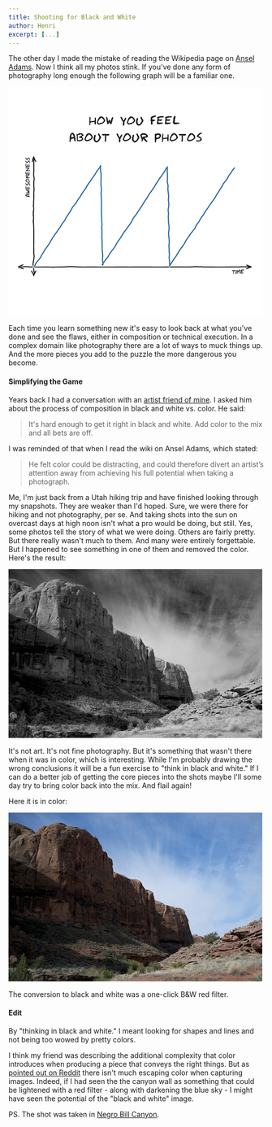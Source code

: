 ```yaml
---
title: Shooting for Black and White
author: Henri
excerpt: [...]
---
```


The other day I made the mistake of reading the Wikipedia page on [Ansel
Adams](https://en.wikipedia.org/wiki/Ansel_Adams).
Now I think all my photos stink.
If you've done any form of photography long enough the following graph will be a
familiar one.

![](/images/bw-xkcd.png)

Each time you learn something new it's easy to look back at what you've done
and see the flaws, either in composition or technical execution. In a complex
domain like photography there are a lot of ways to muck things up. And the more
pieces you add to the puzzle the more dangerous you become.

#### Simplifying the Game

Years back I had a conversation with an [artist friend of
mine](http://www.linkedin.com/pub/craig-haarmeyer/5b/416/1b8). I asked him about the process of composition in black and white vs.
color. He said:

> It's hard enough to get it right in black and white. Add color to the mix and
> all bets are off.

I was reminded of that when I read the wiki on Ansel Adams, which stated:

> He felt color could be distracting, and could therefore divert an artist’s
> attention away from achieving his full potential when taking a photograph.

Me, I'm just back from a Utah hiking trip and have finished looking through my
snapshots. They are weaker than I'd hoped. Sure, we were there for hiking and not
photography, per se. And taking shots into the sun on overcast days at high noon
isn't what a pro would be doing, but still. Yes, some photos tell the story of
what we were doing. Others are fairly pretty. But there really wasn't much to
them. And many were entirely forgettable. But I happened to see something in one
of them and removed the color. Here's the result:

[![](/images/bw-negro-bill-small.jpg)](/images/bw-negro-bill.jpg)

It's not art. It's not fine photography. But it's something that wasn't there
when it was in color, which is interesting.  While I'm probably drawing the
wrong conclusions it will be a fun exercise to "think in black and white." If I
can do a better job of getting the core pieces into the shots maybe I'll some
day try to bring color back into the mix. And flail again!

Here it is in color:

[![](/images/bw-color-small.jpg)](/images/bw-color.jpg)

The conversion to black and white was a one-click B&W red filter.

#### Edit

By "thinking in black and white." I meant looking for shapes and lines and not
being too wowed by pretty colors.

I think my friend was describing the additional complexity that color
introduces when producing a piece that conveys the right things. But as [pointed
out on
Reddit](http://www.reddit.com/r/photography/comments/1dcbxv/ignoring_color_when_composing/c9ozra1)
there isn't much escaping color when capturing images. Indeed, if I had seen the
the canyon wall as something that could be lightened with a red filter - along
with darkening the blue sky - I might have seen the potential of the "black and
white" image.

PS. The shot was taken in [Negro Bill Canyon](https://scoot.io/go/2121).
